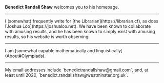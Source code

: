 **Benedict Randall Shaw** welcomes you to his homepage.
<hr>
I (somewhat) frequently write for [the Librarian](https://librarian.cf), as does [Joshua Loo](https://joshualoo.net). We have been known to collaborate with amusing results, and he has been known to simply exist with amusing results, so his website is worth observing.
<hr>
I am [somewhat capable mathematically and linguistically](About#Olympiads).
<hr>
My email addresses include `benedictrandallshaw@gmail.com`, and, at least until 2020, `benedict.randallshaw@westminster.org.uk`.